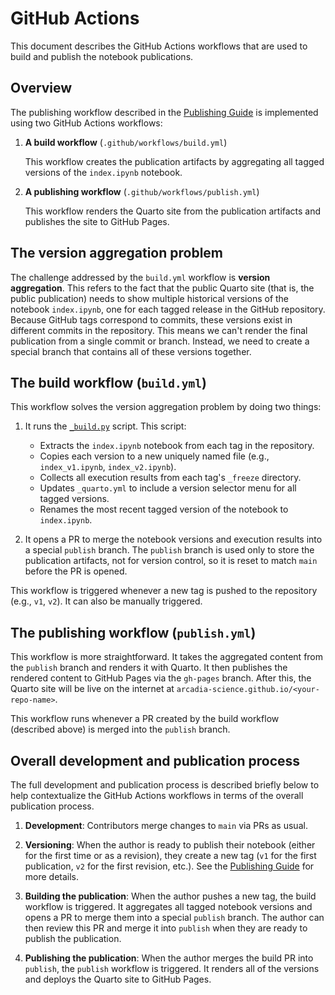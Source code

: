 # GitHub Actions

This document describes the GitHub Actions workflows that are used to build and publish the notebook publications.

## Overview

The publishing workflow described in the [Publishing Guide](PUBLISHING_GUIDE.md) is implemented using two GitHub Actions workflows:

1. **A build workflow** (`.github/workflows/build.yml`)

    This workflow creates the publication artifacts by aggregating all tagged versions of the `index.ipynb` notebook.

2. **A publishing workflow** (`.github/workflows/publish.yml`)

    This workflow renders the Quarto site from the publication artifacts and publishes the site to GitHub Pages.

## The version aggregation problem

The challenge addressed by the `build.yml` workflow is **version aggregation**. This refers to the fact that the public Quarto site (that is, the public publication) needs to show multiple historical versions of the notebook `index.ipynb`, one for each tagged release in the GitHub repository. Because GitHub tags correspond to commits, these versions exist in different commits in the repository. This means we can't render the final publication from a single commit or branch. Instead, we need to create a special branch that contains all of these versions together.

## The build workflow (`build.yml`)

This workflow solves the version aggregation problem by doing two things:

1. It runs the [`_build.py`](../_build.py) script. This script:
   - Extracts the `index.ipynb` notebook from each tag in the repository.
   - Copies each version to a new uniquely named file (e.g., `index_v1.ipynb`, `index_v2.ipynb`).
   - Collects all execution results from each tag's `_freeze` directory.
   - Updates `_quarto.yml` to include a version selector menu for all tagged versions.
   - Renames the most recent tagged version of the notebook to `index.ipynb`.

2. It opens a PR to merge the notebook versions and execution results into a special `publish` branch. The `publish` branch is used only to store the publication artifacts, not for version control, so it is reset to match `main` before the PR is opened.

This workflow is triggered whenever a new tag is pushed to the repository (e.g., `v1`, `v2`). It can also be manually triggered.

## The publishing workflow (`publish.yml`)

This workflow is more straightforward. It takes the aggregated content from the `publish` branch and renders it with Quarto. It then publishes the rendered content to GitHub Pages via the `gh-pages` branch. After this, the Quarto site will be live on the internet at `arcadia-science.github.io/<your-repo-name>`.

This workflow runs whenever a PR created by the build workflow (described above) is merged into the `publish` branch.

## Overall development and publication process

The full development and publication process is described briefly below to help contextualize the GitHub Actions workflows in terms of the overall publication process.

1. **Development**: Contributors merge changes to `main` via PRs as usual.

2. **Versioning**: When the author is ready to publish their notebook (either for the first time or as a revision), they create a new tag (`v1` for the first publication, `v2` for the first revision, etc.). See the [Publishing Guide](PUBLISHING_GUIDE.md) for more details.

3. **Building the publication**: When the author pushes a new tag, the build workflow is triggered. It aggregates all tagged notebook versions and opens a PR to merge them into a special `publish` branch. The author can then review this PR and merge it into `publish` when they are ready to publish the publication.

4. **Publishing the publication**: When the author merges the build PR into `publish`, the `publish` workflow is triggered. It renders all of the versions and deploys the Quarto site to GitHub Pages.
